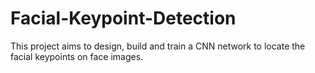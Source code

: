 # Facial-Keypoint-Detection
 This project aims to design, build and train a CNN network to locate the facial keypoints on face images.
